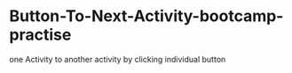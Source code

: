 # Button-To-Next-Activity-bootcamp-practise
 one Activity to another activity by clicking individual button 
